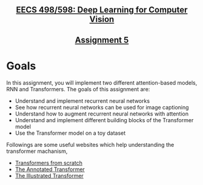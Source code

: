 <div>
  <h2 align="center"><a href="https://web.eecs.umich.edu/~justincj/teaching/eecs498/WI2022/">EECS 498/598: Deep Learning for Computer Vision</a></h2>
  <h2 align="center"><a href="https://web.eecs.umich.edu/~justincj/teaching/eecs498/WI2022/assignment5.html">Assignment 5</a></h3>
</div>

# Goals

In this assignment, you will implement two different attention-based models, RNN and Transformers. The goals of this assignment are:

- Understand and implement recurrent neural networks
- See how recurrent neural networks can be used for image captioning
- Understand how to augment recurrent neural networks with attention
- Understand and implement different building blocks of the Transformer model
- Use the Transformer model on a toy dataset

Followings are some useful websites which help understanding the transformer machanism,
- [Transformers from scratch](http://peterbloem.nl/blog/transformers)
- [The Annotated Transformer](http://nlp.seas.harvard.edu/2018/04/03/attention.html)
- [The Illustrated Transformer](http://jalammar.github.io/illustrated-transformer/)
